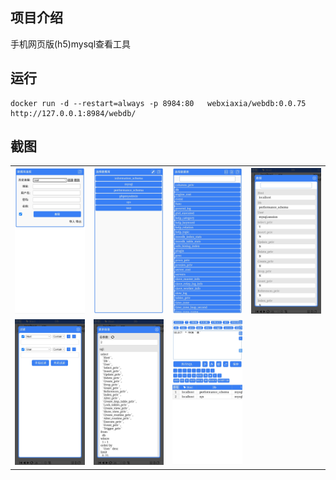 ## 项目介绍

手机网页版(h5)mysql查看工具

## 运行

```
docker run -d --restart=always -p 8984:80   webxiaxia/webdb:0.0.75
http://127.0.0.1:8984/webdb/
```

## 截图

<table>
<tr>
<td><img src="https://raw.githubusercontent.com/web-xiaxia/webdb/master/img/1.jpg" /></td>
<td><img src="https://raw.githubusercontent.com/web-xiaxia/webdb/master/img/2.jpg" /></td>
<td><img src="https://raw.githubusercontent.com/web-xiaxia/webdb/master/img/3.jpg" /></td>
<td><img src="https://raw.githubusercontent.com/web-xiaxia/webdb/master/img/4.jpg" /></td>
</tr>
<tr>
<td><img src="https://raw.githubusercontent.com/web-xiaxia/webdb/master/img/5.jpg" /></td>
<td><img src="https://raw.githubusercontent.com/web-xiaxia/webdb/master/img/6.jpg" /></td>
<td><img src="https://raw.githubusercontent.com/web-xiaxia/webdb/master/img/7.jpg" /></td>
<td></td>
</tr>
</table>